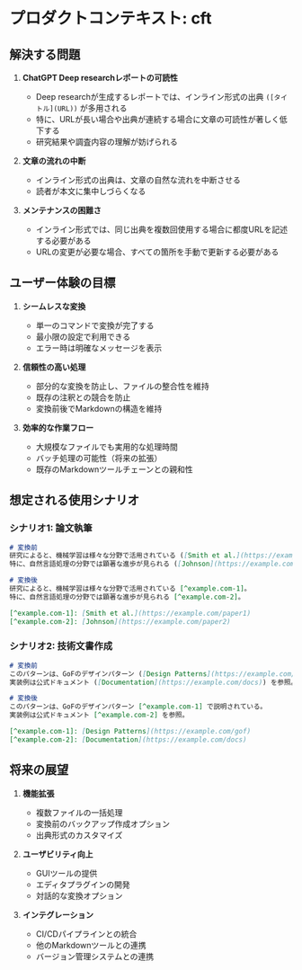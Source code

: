 # プロダクトコンテキスト: cft

## 解決する問題
1. **ChatGPT Deep researchレポートの可読性**
   - Deep researchが生成するレポートでは、インライン形式の出典 `([タイトル](URL))` が多用される
   - 特に、URLが長い場合や出典が連続する場合に文章の可読性が著しく低下する
   - 研究結果や調査内容の理解が妨げられる

2. **文章の流れの中断**
   - インライン形式の出典は、文章の自然な流れを中断させる
   - 読者が本文に集中しづらくなる

3. **メンテナンスの困難さ**
   - インライン形式では、同じ出典を複数回使用する場合に都度URLを記述する必要がある
   - URLの変更が必要な場合、すべての箇所を手動で更新する必要がある

## ユーザー体験の目標
1. **シームレスな変換**
   - 単一のコマンドで変換が完了する
   - 最小限の設定で利用できる
   - エラー時は明確なメッセージを表示

2. **信頼性の高い処理**
   - 部分的な変換を防止し、ファイルの整合性を維持
   - 既存の注釈との競合を防止
   - 変換前後でMarkdownの構造を維持

3. **効率的な作業フロー**
   - 大規模なファイルでも実用的な処理時間
   - バッチ処理の可能性（将来の拡張）
   - 既存のMarkdownツールチェーンとの親和性

## 想定される使用シナリオ

### シナリオ1: 論文執筆
```markdown
# 変換前
研究によると、機械学習は様々な分野で活用されている ([Smith et al.](https://example.com/paper1))。
特に、自然言語処理の分野では顕著な進歩が見られる ([Johnson](https://example.com/paper2))。

# 変換後
研究によると、機械学習は様々な分野で活用されている [^example.com-1]。
特に、自然言語処理の分野では顕著な進歩が見られる [^example.com-2]。

[^example.com-1]: [Smith et al.](https://example.com/paper1)
[^example.com-2]: [Johnson](https://example.com/paper2)
```

### シナリオ2: 技術文書作成
```markdown
# 変換前
このパターンは、GoFのデザインパターン ([Design Patterns](https://example.com/gof)) で説明されている。
実装例は公式ドキュメント ([Documentation](https://example.com/docs)) を参照。

# 変換後
このパターンは、GoFのデザインパターン [^example.com-1] で説明されている。
実装例は公式ドキュメント [^example.com-2] を参照。

[^example.com-1]: [Design Patterns](https://example.com/gof)
[^example.com-2]: [Documentation](https://example.com/docs)
```

## 将来の展望
1. **機能拡張**
   - 複数ファイルの一括処理
   - 変換前のバックアップ作成オプション
   - 出典形式のカスタマイズ

2. **ユーザビリティ向上**
   - GUIツールの提供
   - エディタプラグインの開発
   - 対話的な変換オプション

3. **インテグレーション**
   - CI/CDパイプラインとの統合
   - 他のMarkdownツールとの連携
   - バージョン管理システムとの連携
